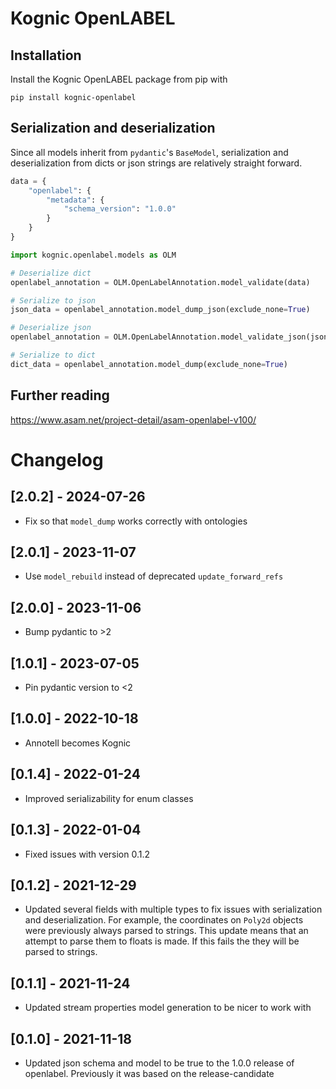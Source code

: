 # Kognic OpenLABEL

## Installation
Install the Kognic OpenLABEL package from pip with

    pip install kognic-openlabel

## Serialization and deserialization

Since all models inherit from `pydantic`'s `BaseModel`, serialization and deserialization from dicts or json strings are relatively straight forward. 

```py
data = {
    "openlabel": {
        "metadata": {
            "schema_version": "1.0.0"
        }
    }
}

import kognic.openlabel.models as OLM

# Deserialize dict
openlabel_annotation = OLM.OpenLabelAnnotation.model_validate(data)

# Serialize to json
json_data = openlabel_annotation.model_dump_json(exclude_none=True)

# Deserialize json
openlabel_annotation = OLM.OpenLabelAnnotation.model_validate_json(json_data)

# Serialize to dict
dict_data = openlabel_annotation.model_dump(exclude_none=True)
```
    
## Further reading
https://www.asam.net/project-detail/asam-openlabel-v100/

# Changelog

## [2.0.2] - 2024-07-26
- Fix so that `model_dump` works correctly with ontologies

## [2.0.1] - 2023-11-07
- Use `model_rebuild` instead of deprecated `update_forward_refs`

## [2.0.0] - 2023-11-06
- Bump pydantic to >2

## [1.0.1] - 2023-07-05
- Pin pydantic version to <2

## [1.0.0] - 2022-10-18
- Annotell becomes Kognic

## [0.1.4] - 2022-01-24
- Improved serializability for enum classes

## [0.1.3] - 2022-01-04
- Fixed issues with version 0.1.2

## [0.1.2] - 2021-12-29
- Updated several fields with multiple types to fix issues with serialization and deserialization.
For example, the coordinates on `Poly2d` objects were previously always parsed to strings.
  This update means that an attempt to parse them to floats is made. If this fails the they will be parsed to strings. 

## [0.1.1] - 2021-11-24
- Updated stream properties model generation to be nicer to work with

## [0.1.0] - 2021-11-18
- Updated json schema and model to be true to the 1.0.0 release of openlabel. Previously it was based on the release-candidate
